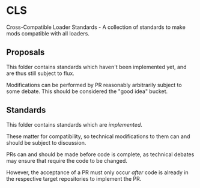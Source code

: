 # CLS
Cross-Compatible Loader Standards - A collection of standards to make mods compatible with all loaders.

## Proposals 
This folder contains standards which haven't been implemented yet, and are thus still subject to flux.

Modifications can be performed by PR reasonably arbitrarily subject to some debate. This should be considered the "good idea" bucket.

## Standards
This folder contains standards which are *implemented*.

These matter for compatibility, so technical modifications to them can and should be subject to discussion.

PRs can and should be made before code is complete, as technical debates may ensure that require the code to be changed.

However, the acceptance of a PR must only occur *after* code is already in the respective target repositories to implement the PR.


